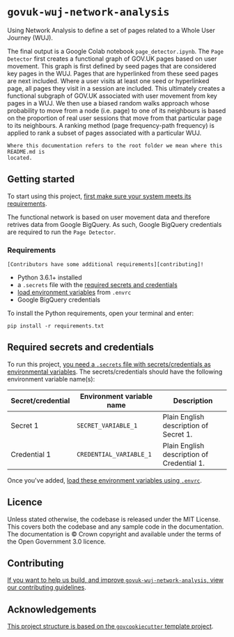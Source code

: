 # `govuk-wuj-network-analysis`

Using Network Analysis to define a set of pages related to a Whole User Journey (WUJ).

The final output is a Google Colab notebook `page_detector.ipynb`. The `Page Detector` first creates a functional graph of GOV.UK pages based on user movement. This graph is first defined by seed pages that are considered key pages in the WUJ. Pages that are hyperlinked from these seed pages are next included. Where a user visits at least one seed or hyperlinked page, all pages they visit in a session are included. This ultimately creates a functional subgraph of GOV.UK associated with user movement from key pages in a WUJ. We then use a biased random walks approach whose probability to move from a node (i.e. page) to one of its neighbours is based on the proportion of real user sessions that move from that particular page to its neighbours. A ranking method (page frequency-path frequency) is applied to rank a subset of pages associated with a particular WUJ.

```{warning}
Where this documentation refers to the root folder we mean where this README.md is
located.
```

## Getting started

To start using this project, [first make sure your system meets its
requirements](#requirements).

The functional network is based on user movement data and therefore retrives data from Google BigQuery. As such, Google BigQuery credentials are required to run the `Page Detector`.

### Requirements

```{note} Requirements for contributors
[Contributors have some additional requirements][contributing]!
```

- Python 3.6.1+ installed
- a `.secrets` file with the [required secrets and
  credentials](#required-secrets-and-credentials)
- [load environment variables][docs-loading-environment-variables] from `.envrc`
- Google BigQuery credentials

To install the Python requirements, open your terminal and enter:

```shell
pip install -r requirements.txt
```

## Required secrets and credentials

To run this project, [you need a `.secrets` file with secrets/credentials as
environmental variables][docs-loading-environment-variables-secrets]. The
secrets/credentials should have the following environment variable name(s):

| Secret/credential | Environment variable name | Description                                |
|-------------------|---------------------------|--------------------------------------------|
| Secret 1          | `SECRET_VARIABLE_1`       | Plain English description of Secret 1.     |
| Credential 1      | `CREDENTIAL_VARIABLE_1`   | Plain English description of Credential 1. |

Once you've added, [load these environment variables using
`.envrc`][docs-loading-environment-variables].

## Licence

Unless stated otherwise, the codebase is released under the MIT License. This covers
both the codebase and any sample code in the documentation. The documentation is ©
Crown copyright and available under the terms of the Open Government 3.0 licence.

## Contributing

[If you want to help us build, and improve `govuk-wuj-network-analysis`, view our
contributing guidelines][contributing].

## Acknowledgements

[This project structure is based on the `govcookiecutter` template
project][govcookiecutter].

[contributing]: ./docs/contributor_guide/CONTRIBUTING.md
[govcookiecutter]: https://github.com/best-practice-and-impact/govcookiecutter
[docs-loading-environment-variables]: ./docs/user_guide/loading_environment_variables.md
[docs-loading-environment-variables-secrets]: ./docs/user_guide/loading_environment_variables.md#storing-secrets-and-credentials
